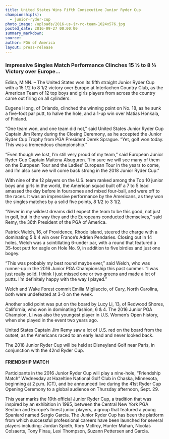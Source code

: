 ```yaml
---
title: United States Wins Fifth Consecutive Junior Ryder Cup
championship(s):
  - junior-ryder-cup
photo_image: /uploads/2016-us-jr-rc-team-1024x576.jpg
posted_date: 2016-09-27 00:00:00
summary_markdown:
source:
author: PGA of America
layout: press-release
---
```


### Impressive Singles Match Performance Clinches 15 ½ to 8 ½ Victory over Europe...

Edina, MINN. – The United States won its fifth straight Junior Ryder Cup with a 15 1/2 to 8 1/2 victory over Europe at Interlachen Country Club, as the American Team of 12 top boys and girls players from across the country came out firing on all cylinders.

Eugene Hong, of Orlando, clinched the winning point on No. 18, as he sunk a five-foot par putt, to halve the hole, and a 1-up win over Matias Honkala, of Finland.

“One team won, and one team did not,” said United States Junior Ryder Cup Captain Jim Remy during the Closing Ceremony, as he accepted the Junior Ryder Cup Trophy from PGA President Derek Sprague. “Yet, golf won today. This was a tremendous championship.”

“Even though we lost, I’m still very proud of my team,” said European Junior Ryder Cup Captain Maitena Alsuguren. “I’m sure we will see many of them on the European Tour and the Ladies’ European Tour in the years to come, and I’m also sure we will come back strong in the 2018 Junior Ryder Cup.”

With nine of the 12 players on the U.S. team ranked among the Top 10 junior boys and girls in the world, the American squad built off a 7 to 5 lead amassed the day before in foursomes and mixed four-ball, and were off to the races. It was an impressive performance by the Americans, as they won the singles matches by a solid five points, 8 1/2 to 3 1/2.

“Never in my wildest dreams did I expect the team to be this good, not just in golf, but in the way they and the Europeans conducted themselves,” said Remy, the 36th President of the PGA of America.

Patrick Welch, 16, of Providence, Rhode Island, steered the charge with a dominating 5 & 4 win over France’s Adrien Pendaries. Closing out in 14 holes, Welch was a scintillating 6-under par, with a round that featured a 35-foot putt for eagle on Hole No. 9, in addition to five birdies and just one bogey.

“This was probably my best round maybe ever,” said Welch, who was runner-up in the 2016 Junior PGA Championship this past summer. “I was just really solid. I think I just missed one or two greens and made a lot of putts. I’m definitely happy with the way I played.”

Welch and Wake Forest commit Emilia Migliaccio, of Cary, North Carolina, both were undefeated at 3-0 on the week.

Another solid point was put on the board by Lucy Li, 13, of Redwood Shores, California, who won in dominating fashion, 6 & 4. The 2016 Junior PGA Champion, Li was also the youngest player in U.S. Women’s Open history, when she played in the event two years ago.

United States Captain Jim Remy saw a lot of U.S. red on the board from the outset, as the Americans raced to an early lead and never looked back.

The 2018 Junior Ryder Cup will be held at Disneyland Golf near Paris, in conjunction with the 42nd Ryder Cup.

#### FRIENDSHIP MATCH

Participants in the 2016 Junior Ryder Cup will play a nine-hole, “Friendship Match” Wednesday at Hazeltine National Golf Club in Chaska, Minnesota, beginning at 2 p.m. (CT), and be announced live during the 41st Ryder Cup Opening Ceremony to a global audience on Thursday afternoon, Sept. 29.

This year marks the 10th official Junior Ryder Cup, a tradition that was inspired by an exhibition in 1995, between the Central New York PGA Section and Europe’s finest junior players, a group that featured a young Spaniard named Sergio Garcia. The Junior Ryder Cup has been the platform from which successful professional careers have been launched for several players including: Jordan Spieth, Rory McIlroy, Hunter Mahan, Nicolas Colsaerts, Tony Finau, Lexi Thompson, Suzann Pettersen and Garcia.